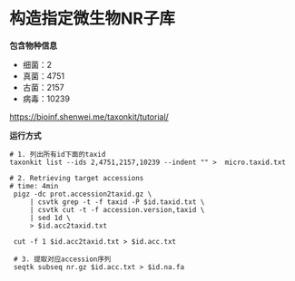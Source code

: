 # 构造指定微生物NR子库

**包含物种信息**
 - 细菌：2
 - 真菌：4751
 - 古菌：2157
 - 病毒：10239

https://bioinf.shenwei.me/taxonkit/tutorial/


**运行方式**
   ```
   # 1. 列出所有id下面的taxid
   taxonkit list --ids 2,4751,2157,10239 --indent "" >  micro.taxid.txt
   
   # 2. Retrieving target accessions
   # time: 4min
    pigz -dc prot.accession2taxid.gz \
        | csvtk grep -t -f taxid -P $id.taxid.txt \
        | csvtk cut -t -f accession.version,taxid \
        | sed 1d \
        > $id.acc2taxid.txt

    cut -f 1 $id.acc2taxid.txt > $id.acc.txt

    # 3. 提取对应accession序列
    seqtk subseq nr.gz $id.acc.txt > $id.na.fa


   ```


